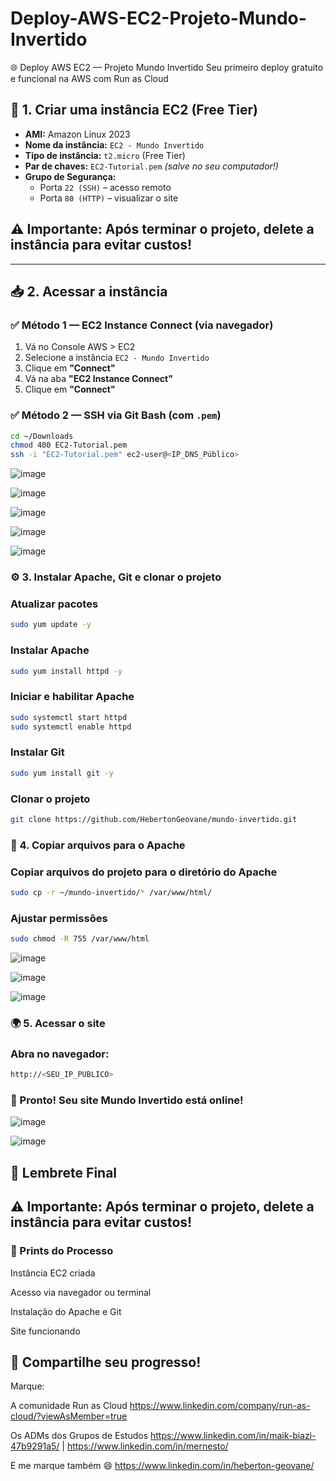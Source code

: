 # Deploy-AWS-EC2-Projeto-Mundo-Invertido
🌐 Deploy AWS EC2 — Projeto Mundo Invertido Seu primeiro deploy gratuito e funcional na AWS com Run as Cloud

## 🧾 1. Criar uma instância EC2 (Free Tier)

- **AMI:** Amazon Linux 2023  
- **Nome da instância:** `EC2 - Mundo Invertido`  
- **Tipo de instância:** `t2.micro` (Free Tier)  
- **Par de chaves:** `EC2-Tutorial.pem` *(salve no seu computador!)*  
- **Grupo de Segurança:**
  - Porta `22 (SSH)` – acesso remoto  
  - Porta `80 (HTTP)` – visualizar o site

## ⚠️ **Importante:** Após terminar o projeto, **delete a instância** para evitar custos!

---

## 📥 2. Acessar a instância

### ✅ Método 1 — EC2 Instance Connect (via navegador)

1. Vá no Console AWS > EC2  
2. Selecione a instância `EC2 - Mundo Invertido`  
3. Clique em **"Connect"**  
4. Vá na aba **"EC2 Instance Connect"**  
5. Clique em **"Connect"**

### ✅ Método 2 — SSH via Git Bash (com `.pem`)

```bash
cd ~/Downloads
chmod 400 EC2-Tutorial.pem
ssh -i "EC2-Tutorial.pem" ec2-user@<IP_DNS_Público>
````

![image](https://github.com/user-attachments/assets/29c62776-1b70-4dea-bb04-556e658003f5)

![image](https://github.com/user-attachments/assets/59c9dc43-69fe-47ce-9905-357842c053cd)

![image](https://github.com/user-attachments/assets/fafe8e8c-1f69-4455-b4af-2210b0c56f28)

![image](https://github.com/user-attachments/assets/2a6b006f-cd9e-492a-bf92-04f51921aa5e)

![image](https://github.com/user-attachments/assets/5eb89855-994b-45fa-adfb-fbb0643e219d)

### ⚙️ 3. Instalar Apache, Git e clonar o projeto

### Atualizar pacotes
```bash
sudo yum update -y
````

### Instalar Apache
```bash
sudo yum install httpd -y
````

### Iniciar e habilitar Apache
```bash
sudo systemctl start httpd
sudo systemctl enable httpd
````

### Instalar Git
```bash
sudo yum install git -y
````

### Clonar o projeto
```bash
git clone https://github.com/HebertonGeovane/mundo-invertido.git
````

### 📂 4. Copiar arquivos para o Apache

### Copiar arquivos do projeto para o diretório do Apache
```bash
sudo cp -r ~/mundo-invertido/* /var/www/html/
````

### Ajustar permissões
```bash
sudo chmod -R 755 /var/www/html
````

![image](https://github.com/user-attachments/assets/8db3cf57-6c8a-4594-a49e-d72e438d1849)

![image](https://github.com/user-attachments/assets/969b6302-2d2d-4652-bcd7-9f911185948d)

![image](https://github.com/user-attachments/assets/db643ef6-4c83-414e-83b6-db14db50302f)


### 🌍 5. Acessar o site

### Abra no navegador:
```bash
http://<SEU_IP_PUBLICO>
````
### 🎉 Pronto! Seu site Mundo Invertido está online!

![image](https://github.com/user-attachments/assets/52e8b3cb-031a-43de-9c2f-f0fe49946a4f)

![image](https://github.com/user-attachments/assets/485de8d6-fbc9-4753-b3e8-379b5b133fe1)

## 🚨 Lembrete Final
## ⚠️ Importante: Após terminar o projeto, delete a instância para evitar custos!

### 📸 Prints do Processo
Instância EC2 criada

Acesso via navegador ou terminal

Instalação do Apache e Git

Site funcionando

## 🤝 Compartilhe seu progresso!
Marque:

A comunidade Run as Cloud  https://www.linkedin.com/company/run-as-cloud/?viewAsMember=true

Os ADMs dos Grupos de Estudos https://www.linkedin.com/in/maik-biazi-47b9291a5/  |   https://www.linkedin.com/in/mernesto/

E me marque também 😄  https://www.linkedin.com/in/heberton-geovane/




